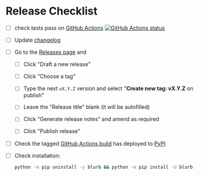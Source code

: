 # Release Checklist

- [ ] check tests pass on [GitHub Actions](https://github.com/python/blurb/actions)
      [![GitHub Actions status](https://github.com/python/blurb/actions/workflows/main.yml/badge.svg)](https://github.com/python/blurb/actions/workflows/main.yml)

- [ ] Update [changelog](https://github.com/python/blurb/blob/main/CHANGELOG.md)

- [ ] Go to the [Releases page](https://github.com/python/blurb/releases) and

  - [ ] Click "Draft a new release"

  - [ ] Click "Choose a tag"

  - [ ] Type the next `vX.Y.Z` version and select "**Create new tag: vX.Y.Z** on publish"

  - [ ] Leave the "Release title" blank (it will be autofilled)

  - [ ] Click "Generate release notes" and amend as required

  - [ ] Click "Publish release"

- [ ] Check the tagged [GitHub Actions build](https://github.com/python/blurb/actions/workflows/release.yml)
      has deployed to [PyPI](https://pypi.org/project/blurb/#history)

- [ ] Check installation:

  ```bash
  python -m pip uninstall -y blurb && python -m pip install -U blurb && blurb help
  ```
